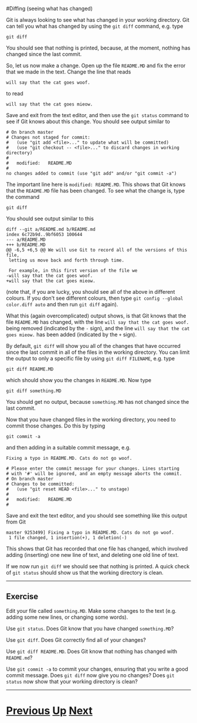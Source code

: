 #Diffing (seeing what has changed)

Git is always looking to see what has changed in your working directory.
Git can tell you what has changed by using the `git diff` command,
e.g. type

```
git diff
```

You should see that nothing is printed, because, at the moment,
nothing has changed since the last commit.

So, let us now make a change. Open up the file `README.MD` and
fix the error that we made in the text. Change the line that
reads

```
will say that the cat goes woof.
```

to read

```
will say that the cat goes mieow.
```

Save and exit from the text editor, and then use the `git status`
command to see if Git knows about this change. You should see
output similar to

```
# On branch master
# Changes not staged for commit:
#   (use "git add <file>..." to update what will be committed)
#   (use "git checkout -- <file>..." to discard changes in working directory)
#
#	modified:   README.MD
#
no changes added to commit (use "git add" and/or "git commit -a")
```

The important line here is `modified: README.MD`. This shows that Git knows
that the `README.MD` file has been changed. To see what the change is,
type the command

```
git diff
```

You should see output similar to this

```
diff --git a/README.md b/README.md
index 6c72b9d..9bf6053 100644
--- a/README.MD
+++ b/README.MD
@@ -6,5 +6,5 @@ We will use Git to record all of the versions of this file,
 letting us move back and forth through time.
 
 For example, in this first version of the file we
-will say that the cat goes woof.
+will say that the cat goes mieow.
```

(note that, if you are lucky, you should see all of the above in different
colours. If you don't see different colours, then type
`git config --global color.diff auto` and then run `git diff` again).

What this (again overcomplicated) output shows, is that Git knows
that the file `README.MD` has changed, with the line `will say that the cat goes woof.`
being removed (indicated by the `-` sign), and the line `will say that the cat goes mieow.`
has been added (indicated by the `+` sign).

By default, `git diff` will show you all of the changes that have 
occurred since the last commit in all of the files in the working directory.
You can limit the output to only a specific file by using `git diff FILENAME`, 
e.g. type

```
git diff README.MD
```

which should show you the changes in `README.MD`. Now type

```
git diff something.MD
```

You should get no output, because `something.MD` has not changed 
since the last commit.

Now that you have changed files in the working directory, you need
to commit those changes. Do this by typing 

```
git commit -a
```

and then adding in a suitable commit message, e.g.

```
Fixing a typo in README.MD. Cats do not go woof.

# Please enter the commit message for your changes. Lines starting
# with '#' will be ignored, and an empty message aborts the commit.
# On branch master
# Changes to be committed:
#   (use "git reset HEAD <file>..." to unstage)
#
#	modified:   README.MD
#
```

Save and exit the text editor, and you should see something
like this output from Git

```
master 9253499] Fixing a typo in README.MD. Cats do not go woof.
 1 file changed, 1 insertion(+), 1 deletion(-)
```

This shows that Git has recorded that one file has changed, which
involved adding (inserting) one new line of text, and deleting one
old line of text.

If we now run `git diff` we should see that nothing is printed.
A quick check of `git status` should show us that the working
directory is clean.

***

## Exercise

Edit your file called `something.MD`. Make some changes to the text
(e.g. adding some new lines, or changing some words).

Use `git status`. Does Git know that you have changed `something.MD`?

Use `git diff`. Does Git correctly find all of your changes?

Use `git diff README.MD`. Does Git know that nothing has changed
with `README.md`?

Use `git commit -a` to commit your changes, ensuring that you write
a good commit message. Does `git diff` now give you no changes?
Does `git status` now show that your working directory is clean?

***

# [Previous](committing.md) [Up](README.md) [Next](versions.md)


